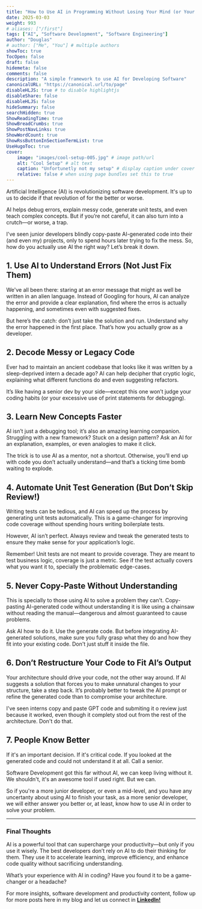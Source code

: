 ```yaml
---
title: "How to Use AI in Programming Without Losing Your Mind (or Your Code)"
date: 2025-03-03
weight: 993
# aliases: ["/first"]
tags: ["AI", "Software Development", "Software Engineering"]
author: "Douglas"
# author: ["Me", "You"] # multiple authors
showToc: true
TocOpen: false
draft: false
hidemeta: false
comments: false
description: "A simple framework to use AI for Developing Software"
canonicalURL: "https://canonical.url/to/page"
disableHLJS: true # to disable highlightjs
disableShare: false
disableHLJS: false
hideSummary: false
searchHidden: true
ShowReadingTime: true
ShowBreadCrumbs: true
ShowPostNavLinks: true
ShowWordCount: true
ShowRssButtonInSectionTermList: true
UseHugoToc: true
cover:
    image: "images/cool-setup-005.jpg" # image path/url
    alt: "Cool Setup" # alt text
    caption: "Unfortunetly not my setup" # display caption under cover
    relative: false # when using page bundles set this to true
---
```


Artificial Intelligence (AI) is revolutionizing software development. It's up to us to decide if that revolution of for the better or worse.

AI helps debug errors, explain messy code, generate unit tests, and even teach complex concepts. But if you’re not careful, it can also turn into a crutch—or worse, a trap.

I've seen junior developers blindly copy-paste AI-generated code into their (and even my) projects, only to spend hours later trying to fix the mess. So, how do you actually use AI the right way? Let’s break it down.

## 1. Use AI to Understand Errors (Not Just Fix Them)

We've all been there: staring at an error message that might as well be written in an alien language. Instead of Googling for hours, AI can analyze the error and provide a clear explanation, find where the erros is actually happening, and sometimes even with suggested fixes.

But here’s the catch: don’t just take the solution and run. Understand why the error happened in the first place. That’s how you actually grow as a developer.

## 2. Decode Messy or Legacy Code

Ever had to maintain an ancient codebase that looks like it was written by a sleep-deprived intern a decade ago? AI can help decipher that cryptic logic, explaining what different functions do and even suggesting refactors.

It’s like having a senior dev by your side—except this one won’t judge your coding habits (or your excessive use of print statements for debugging).

## 3. Learn New Concepts Faster

AI isn’t just a debugging tool; it’s also an amazing learning companion. Struggling with a new framework? Stuck on a design pattern? Ask an AI for an explanation, examples, or even analogies to make it click.

The trick is to use AI as a mentor, not a shortcut. Otherwise, you’ll end up with code you don’t actually understand—and that’s a ticking time bomb waiting to explode.

## 4. Automate Unit Test Generation (But Don’t Skip Review!)

Writing tests can be tedious, and AI can speed up the process by generating unit tests automatically. This is a game-changer for improving code coverage without spending hours writing boilerplate tests.

However, AI isn’t perfect. Always review and tweak the generated tests to ensure they make sense for your application’s logic.

Remember! Unit tests are not meant to provide coverage. They are meant to test business logic, coverage is just a metric. See if the test actually covers what you want it to, specially the problematic edge-cases.

## 5. Never Copy-Paste Without Understanding

This is specially to those using AI to solve a problem they can't. Copy-pasting AI-generated code without understanding it is like using a chainsaw without reading the manual—dangerous and almost guaranteed to cause problems. 

Ask AI how to do it. Use the generate code. But before integrating AI-generated solutions, make sure you fully grasp what they do and how they fit into your existing code. Don't just stuff it inside the file.

## 6. Don’t Restructure Your Code to Fit AI’s Output

Your architecture should drive your code, not the other way around. If AI suggests a solution that forces you to make unnatural changes to your structure, take a step back. It’s probably better to tweak the AI prompt or refine the generated code than to compromise your architecture.

I've seen interns copy and paste GPT code and submiting it o review just because it worked, even though it complety stod out from the rest of the architecture. Don't do that.

## 7. People Know Better

If it's an important decision. If it's critical code. If you looked at the generated code and could not understand it at all. Call a senior. 

Software Development got this far without AI, we can keep living without it. We shouldn't, it's an awesome tool if used right. But we can. 

So if you're a more junior developer, or even a mid-level, and you have any uncertanty about using AI to finish your task, as a more senior developer, we will either answer you better or, at least, know how to use AI in order to solve your problem.

---

### Final Thoughts

AI is a powerful tool that can supercharge your productivity—but only if you use it wisely. The best developers don’t rely on AI to do their thinking for them. They use it to accelerate learning, improve efficiency, and enhance code quality without sacrificing understanding.

What’s your experience with AI in coding? Have you found it to be a game-changer or a headache?

For more insights, software development and productivity content, follow up for more posts here in my blog and let us connect in [**LinkedIn!**](https://www.linkedin.com/in/douglas-rocha-leite)


